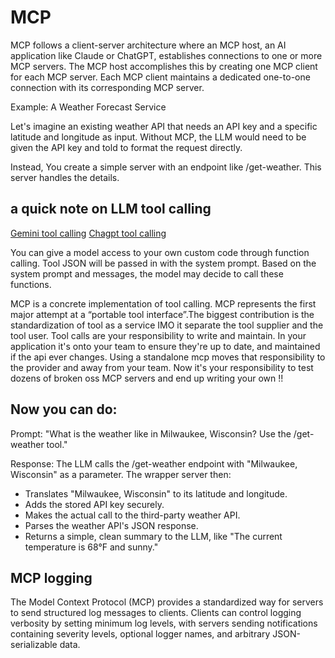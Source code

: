 # MCP

MCP follows a client-server architecture where an MCP host, an AI application like Claude or ChatGPT,  establishes connections to one or more MCP servers. The MCP host accomplishes this by creating one MCP client for each MCP server. Each MCP client maintains a dedicated one-to-one connection with its corresponding MCP server.


Example: A Weather Forecast Service

Let's imagine an existing weather API that needs an API key and a specific latitude and longitude as input. Without MCP, the LLM would need to be given the API key and told to format the request directly.

Instead, You create a simple server with an endpoint like /get-weather. This server handles the details.

## a quick note on LLM tool calling
[Gemini tool calling](https://ai.google.dev/gemini-api/docs/function-calling?example=meeting)
[Chagpt tool calling](https://platform.openai.com/docs/guides/function-calling?api-mode=responses)

You can give a model access to your own custom code through function calling. Tool JSON will be passed in with the system prompt. Based on the system prompt and messages, the model may decide to call these functions. 

MCP is a concrete implementation of tool calling. MCP represents the first major attempt at a “portable tool interface”.The biggest contribution is the standardization of tool as a service IMO it separate the tool supplier and the tool user. Tool calls are your responsibility to write and maintain. In your application it's onto your team to ensure they're up to date, and maintained if the api ever changes. Using a standalone mcp moves that responsibility to the provider and away from your team. Now it's your responsibility to test dozens of broken oss MCP servers and end up writing your own !!


## Now you can do:
Prompt: "What is the weather like in Milwaukee, Wisconsin? Use the /get-weather tool."

Response: The LLM calls the /get-weather endpoint with "Milwaukee, Wisconsin" as a parameter. The wrapper server then:

- Translates "Milwaukee, Wisconsin" to its latitude and longitude.
- Adds the stored API key securely.
- Makes the actual call to the third-party weather API.
- Parses the weather API's JSON response.
- Returns a simple, clean summary to the LLM, like "The current temperature is 68°F and sunny."

## MCP logging
The Model Context Protocol (MCP) provides a standardized way for servers to send structured log messages to clients. Clients can control logging verbosity by setting minimum log levels, with servers sending notifications containing severity levels, optional logger names, and arbitrary JSON-serializable data.